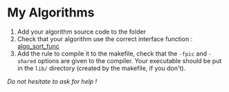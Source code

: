 # My Algorithms
1) Add your algorithm source code to the folder
2) Check that your algorithm use the correct interface function : [algo_sort_func](/algo_interface/algo_interface.h#L56)
3) Add the rule to compile it to the makefile, check that the `-fpic` and `-shared` options are given to the compiler. Your executable should be put in the `lib/` directory (created by the makefile, if you don't).

*Do not hesitate to ask for help !*
